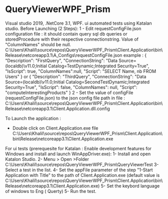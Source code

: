 # QueryViewerWPF_Prism
Visual studio 2019, .NetCore 3.1, WPF.
ui automated tests using Katalan studio.
Before Launching  (2 Steps):
  1 - Edit requestConfigFile.json configuration file : it should contain query sql db queries or storedProcedure with their respective connectionstring. Value of "ColumnNames" should be null.
      C:\Users\Khalil\source\repos\QueryViewerWPF_Prism\Client.Application\bin\Release\netcoreapp3.1\A_Configs\requestConfigFile.json
      example :
      {
        "Description": "FirstQuery",
        "ConnectionString": "Data Source=(localdb)\\v11.0;Initial Catalog=TestDynamic;Integrated Security=True",
        "IsScript": true,
        "ColumnNames":null,
        "Script": "SELECT Name, nb FROM Users"
		  }
      or 
      {
        "Description": "ThirdQuery",
        "ConnectionString": "Data Source=(localdb)\\v11.0;Initial Catalog=SecondTestDynamic;Integrated Security=True",
        "IsScript": false,
        "ColumnNames": null,
        "Script": "computeInterestingProducts"
		  }
 2 - Set the value of configFile (requestConfigFile.json) to the json config file path in file :
      C:\Users\Khalil\source\repos\QueryViewerWPF_Prism\Client.Application\bin\Release\netcoreapp3.1\Client.Application.dll.config 
 
 To Launch the application :
 - Double click on Client.Application.exe file
     C:\Users\Khalil\source\repos\QueryViewerWPF_Prism\Client.Application\bin\Release\netcoreapp3.1\Client.Application.exe
     
For ui tests  (prerequesite for Katalan : Enable development features for Windows and install and launch WinAppDriver.exe):
 1- Install and open Katalon Studio.
 2- Menu > Open >Folder 
    C:\Users\Khalil\source\repos\QueryViewerWPF_Prism\QueryViewerTest
 3- Select a test in the list.
 4- Set the appFile parameter of the step "1-Start Application with Title" to the path of Client.Application.exe
  (default value is  C:\Users\Khalil\source\repos\QueryViewerWPF_Prism\Client.Application\bin\Release\netcoreapp3.1\Client.Application.exe)
 5- Set the keybord language of windows to Eng ( Querty)
 5- Run the test.
 

 
 

